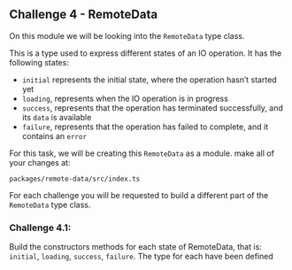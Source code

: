 ## Challenge 4 - RemoteData

On this module we will be looking into the `RemoteData` type class.

This is a type used to express different states of an IO operation. It has the following states:

- `initial` represents the initial state, where the operation hasn’t started yet
- `loading`, represents when the IO operation is in progress
- `success`, represents that the operation has terminated successfully, and its `data` is available
- `failure`, represents that the operation has failed to complete, and it contains an `error`

For this task, we will be creating this `RemoteData` as a module. make all of your changes at:

`packages/remote-data/src/index.ts`

For each challenge you will be requested to build a different part of the `RemoteData` type class.

### Challenge 4.1:

Build the constructors methods for each state of RemoteData, that is: `initial`, `loading`, `success`, `failure`.
The type for each have been defined
